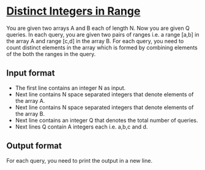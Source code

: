 # [Distinct Integers in Range][link]

You are given two arrays A and B each of length N. Now you are given Q queries. In each query, you are given two pairs of ranges i.e. a range [a,b] in the array A and range [c,d] in the array B. For each query, you need to count distinct elements in the array which is formed by combining elements of the both the ranges in the query.

## Input format

- The first line contains an integer N as input.
- Next line contains N space separated integers that denote elements of the array A.
- Next line contains N space separated integers that denote elements of the array B.
- Next line contains an integer Q that denotes the total number of queries.
- Next lines Q contain A integers each i.e. a,b,c and d.

## Output format

For each query, you need to print the output in a new line.

[link]: https://www.hackerearth.com/practice/data-structures/advanced-data-structures/segment-trees/practice-problems/algorithm/distinct-integers-in-range-66eca44b/
